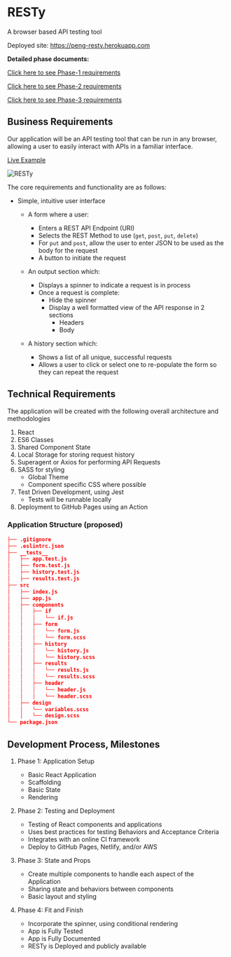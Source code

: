 # RESTy

A browser based API testing tool

Deployed site: <https://peng-resty.herokuapp.com>

**Detailed phase documents:**

[Click here to see Phase-1 requirements](docs/phase1.md)

[Click here to see Phase-2 requirements](docs/phase2.md)

[Click here to see Phase-3 requirements](docs/phase3.md)

## Business Requirements

Our application will be an API testing tool that can be run in any browser, allowing a user to easily interact with APIs in a familiar interface.

[Live Example](https://resty.netlify.app/)

![RESTy](https://codefellows.github.io/code-401-javascript-guide/curriculum/apps-and-libraries/resty/resty.png)

The core requirements and functionality are as follows:

- Simple, intuitive user interface
  - A form where a user:
    - Enters a REST API Endpoint (URI)
    - Selects the REST Method to use (```get```, ```post```, ```put```, ```delete```)
    - For ```put``` and ```post```, allow the user to enter JSON to be used as the body for the request
    - A button to initiate the request
  - An output section which:
    - Displays a spinner to indicate a request is in process
    - Once a request is complete:
      - Hide the spinner
      - Display a well formatted view of the API response in 2 sections
        - Headers
        - Body

  - A history section which:
    - Shows a list of all unique, successful requests
    - Allows a user to click or select one to re-populate the form so they can repeat the request

## Technical Requirements

The application will be created with the following overall architecture and methodologies

1. React
2. ES6 Classes
3. Shared Component State
4. Local Storage for storing request history
5. Superagent or Axios for performing API Requests
6. SASS for styling
     - Global Theme
     - Component specific CSS where possible
7. Test Driven Development, using Jest
    - Tests will be runnable locally
8. Deployment to GitHub Pages using an Action

### Application Structure (proposed)

```json
├── .gitignore
├── .eslintrc.json
├── __tests__
│   ├── app.test.js
│   ├── form.test.js
│   ├── history.test.js
│   ├── results.test.js
├── src
│   ├── index.js
│   ├── app.js
│   ├── components
│   │   ├── if
│   │   │   └── if.js
│   │   ├── form
│   │   │   └── form.js
│   │   │   └── form.scss
│   │   ├── history
│   │   │   └── history.js
│   │   │   └── history.scss
│   │   ├── results
│   │   │   └── results.js
│   │   │   └── results.scss
│   │   ├── header
│   │   │   └── header.js
│   │   │   └── header.scss
│   ├── design
│   │   └── variables.scss
│   │   └── design.scss
└── package.json
```

## Development Process, Milestones

1. Phase 1: Application Setup
    - Basic React Application
    - Scaffolding
    - Basic State
    - Rendering

2. Phase 2: Testing and Deployment
    - Testing of React components and applications
    - Uses best practices for testing Behaviors and Acceptance Criteria
    - Integrates with an online CI framework
    - Deploy to GitHub Pages, Netlify, and/or AWS

3. Phase 3: State and Props
    - Create multiple components to handle each aspect of the Application
    - Sharing state and behaviors between components
    - Basic layout and styling

4. Phase 4: Fit and Finish
    - Incorporate the spinner, using conditional rendering
    - App is Fully Tested
    - App is Fully Documented
    - RESTy is Deployed and publicly available
